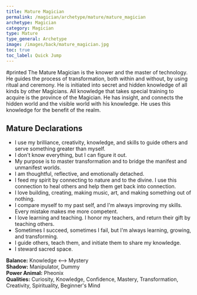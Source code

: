 ```yaml
---
title: Mature Magician
permalink: /magician/archetype/mature/mature_magician
archetype: Magician
category: Magician
type: Mature
type_general: Archetype
image: /images/back/mature_magician.jpg
toc: true
toc_label: Quick Jump
---
```

#printed The Mature Magician is the knower and the master of technology. He guides the process of transformation, both within and without, by using ritual and ceremony. He is initiated into secret and hidden knowledge of all kinds by other Magicians. All knowledge that takes special training to acquire is the province of the Magician. He has insight, and connects the hidden world and the visible world with his knowledge. He uses this knowledge for the benefit of the realm.  
  
  
## Mature Declarations  
- I use my brilliance, creativity, knowledge, and skills to guide others and serve something greater than myself.   
- I don't know everything, but I can figure it out.   
- My purpose is to master transformation and to bridge the manifest and unmanifest worlds.  
- I am thoughtful, reflective, and emotionally detached.  
- I feed my spirit by connecting to nature and to the divine. I use this connection to heal others and help them get back into connection.   
- I love building, creating, making music, art, and making something out of nothing.   
- I compare myself to my past self, and I'm always improving my skills. Every mistake makes me more competent.   
- I love learning and teaching. I honor my teachers, and return their gift by teaching others.   
- Sometimes I succeed, sometimes I fail, but I'm always learning, growing, and transforming.  
- I guide others, teach them, and initiate them to share my knowledge.  
- I steward sacred space.  
  
**Balance:** Knowledge <--> Mystery  
**Shadow:** Manipulator, Dummy  
**Power Animal:** Pheonix  
**Qualities:** Curiosity, Knowledge, Confidence, Mastery, Transformation, Creativity, Spirituality, Beginner's Mind
